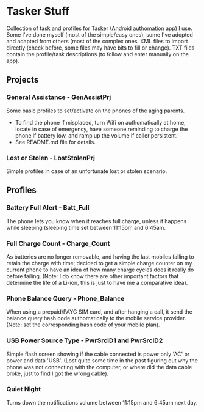# Tasker Stuff

Collection of task and profiles for Tasker (Android authomation app) I use.
Some I've done myself (most of the simple/easy ones), some I've adopted and adapted from others (most of the complex ones.
XML files to import directly (check before, some files may have bits to fill or change). TXT files contain the profile/task descriptions (to follow and enter manually on the app).

## Projects

### General Assistance - GenAssistPrj

Some basic profiles to set/activate on the phones of the aging parents.
* To find the phone if misplaced, turn Wifi on authomatically at home, locate in case of emergency, have someone reminding to charge the phone if battery low, and ramp up the volume if caller persistent.
* See README.md file for details.

### Lost or Stolen - LostStolenPrj

Simple profiles in case of an unfortunate lost or stolen scenario.

## Profiles

### Battery Full Alert - Batt_Full

The phone lets you know when it reaches full charge, unless it happens while sleeping (sleeping time set between 11:15pm and 6:45am.

### Full Charge Count - Charge_Count

As batteries are no longer removable, and having the last mobiles failing to retain the charge with time; decided to get a simple charge counter on my current phone to have an idea of how many charge cycles does it really do before failing. (Note: I do know there are other important factors that determine the life of a Li-ion, this is just to have me a comparative idea).

### Phone Balance Query - Phone_Balance

When using a prepaid/PAYG SIM card, and after hanging a call, it send the balance query hash code authomatically to the mobile service provider. (Note: set the corresponding hash code of your mobile plan).

### USB Power Source Type - PwrSrcID1 and PwrSrcID2

Simple flash screen showing if the cable connected is power only 'AC' or power and data 'USB'. (Lost quite some time in the past figuring out why the phone was not connecting with the computer, or where did the data cable broke, just to find I got the wrong cable).

### Quiet Night

Turns down the notifications volume between 11:15pm and 6:45am next day.
